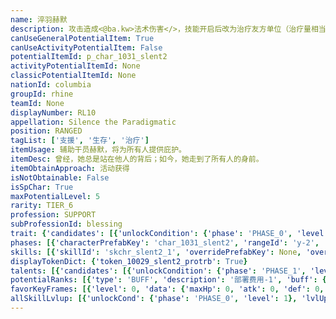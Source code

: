 ```yaml
---
name: 淬羽赫默
description: 攻击造成<@ba.kw>法术伤害</>，技能开启后改为治疗友方单位（治疗量相当于75%攻击力）
canUseGeneralPotentialItem: True
canUseActivityPotentialItem: False
potentialItemId: p_char_1031_slent2
activityPotentialItemId: None
classicPotentialItemId: None
nationId: columbia
groupId: rhine
teamId: None
displayNumber: RL10
appellation: Silence the Paradigmatic
position: RANGED
tagList: ['支援', '生存', '治疗']
itemUsage: 辅助干员赫默，将为所有人提供庇护。
itemDesc: 曾经，她总是站在他人的背后；如今，她走到了所有人的身前。
itemObtainApproach: 活动获得
isNotObtainable: False
isSpChar: True
maxPotentialLevel: 5
rarity: TIER_6
profession: SUPPORT
subProfessionId: blessing
trait: {'candidates': [{'unlockCondition': {'phase': 'PHASE_0', 'level': 1}, 'requiredPotentialRank': 0, 'blackboard': [{'key': 'heal_scale', 'value': 0.75, 'valueStr': None}], 'overrideDescripton': '攻击造成<@ba.kw>法术伤害</>，技能开启后改为治疗友方单位（治疗量相当于<@ba.kw>{heal_scale:0%}</>攻击力）', 'prefabKey': None, 'rangeId': None}]}
phases: [{'characterPrefabKey': 'char_1031_slent2', 'rangeId': 'y-2', 'maxLevel': 50, 'attributesKeyFrames': [{'level': 1, 'data': {'maxHp': 737, 'atk': 185, 'def': 73, 'magicResistance': 15.0, 'cost': 13, 'blockCnt': 1, 'moveSpeed': 1.0, 'attackSpeed': 100.0, 'baseAttackTime': 1.6, 'respawnTime': 80, 'hpRecoveryPerSec': 0.0, 'spRecoveryPerSec': 1.0, 'maxDeployCount': 1, 'maxDeckStackCnt': 0, 'tauntLevel': 0, 'massLevel': 0, 'baseForceLevel': 0, 'stunImmune': False, 'silenceImmune': False, 'sleepImmune': False, 'frozenImmune': False, 'levitateImmune': False}}, {'level': 50, 'data': {'maxHp': 1054, 'atk': 290, 'def': 110, 'magicResistance': 15.0, 'cost': 13, 'blockCnt': 1, 'moveSpeed': 1.0, 'attackSpeed': 100.0, 'baseAttackTime': 1.6, 'respawnTime': 80, 'hpRecoveryPerSec': 0.0, 'spRecoveryPerSec': 1.0, 'maxDeployCount': 1, 'maxDeckStackCnt': 0, 'tauntLevel': 0, 'massLevel': 0, 'baseForceLevel': 0, 'stunImmune': False, 'silenceImmune': False, 'sleepImmune': False, 'frozenImmune': False, 'levitateImmune': False}}], 'evolveCost': None}, {'characterPrefabKey': 'char_1031_slent2', 'rangeId': 'y-6', 'maxLevel': 80, 'attributesKeyFrames': [{'level': 1, 'data': {'maxHp': 1054, 'atk': 290, 'def': 110, 'magicResistance': 20.0, 'cost': 15, 'blockCnt': 1, 'moveSpeed': 1.0, 'attackSpeed': 100.0, 'baseAttackTime': 1.6, 'respawnTime': 80, 'hpRecoveryPerSec': 0.0, 'spRecoveryPerSec': 1.0, 'maxDeployCount': 1, 'maxDeckStackCnt': 0, 'tauntLevel': 0, 'massLevel': 0, 'baseForceLevel': 0, 'stunImmune': False, 'silenceImmune': False, 'sleepImmune': False, 'frozenImmune': False, 'levitateImmune': False}}, {'level': 80, 'data': {'maxHp': 1445, 'atk': 387, 'def': 147, 'magicResistance': 20.0, 'cost': 15, 'blockCnt': 1, 'moveSpeed': 1.0, 'attackSpeed': 100.0, 'baseAttackTime': 1.6, 'respawnTime': 80, 'hpRecoveryPerSec': 0.0, 'spRecoveryPerSec': 1.0, 'maxDeployCount': 1, 'maxDeckStackCnt': 0, 'tauntLevel': 0, 'massLevel': 0, 'baseForceLevel': 0, 'stunImmune': False, 'silenceImmune': False, 'sleepImmune': False, 'frozenImmune': False, 'levitateImmune': False}}], 'evolveCost': [{'id': '3271', 'count': 5, 'type': 'MATERIAL'}, {'id': '30042', 'count': 7, 'type': 'MATERIAL'}, {'id': '30032', 'count': 4, 'type': 'MATERIAL'}]}, {'characterPrefabKey': 'char_1031_slent2', 'rangeId': 'y-6', 'maxLevel': 90, 'attributesKeyFrames': [{'level': 1, 'data': {'maxHp': 1445, 'atk': 387, 'def': 147, 'magicResistance': 25.0, 'cost': 15, 'blockCnt': 1, 'moveSpeed': 1.0, 'attackSpeed': 100.0, 'baseAttackTime': 1.6, 'respawnTime': 80, 'hpRecoveryPerSec': 0.0, 'spRecoveryPerSec': 1.0, 'maxDeployCount': 1, 'maxDeckStackCnt': 0, 'tauntLevel': 0, 'massLevel': 0, 'baseForceLevel': 0, 'stunImmune': False, 'silenceImmune': False, 'sleepImmune': False, 'frozenImmune': False, 'levitateImmune': False}}, {'level': 90, 'data': {'maxHp': 1927, 'atk': 467, 'def': 184, 'magicResistance': 25.0, 'cost': 15, 'blockCnt': 1, 'moveSpeed': 1.0, 'attackSpeed': 100.0, 'baseAttackTime': 1.6, 'respawnTime': 80, 'hpRecoveryPerSec': 0.0, 'spRecoveryPerSec': 1.0, 'maxDeployCount': 1, 'maxDeckStackCnt': 0, 'tauntLevel': 0, 'massLevel': 0, 'baseForceLevel': 0, 'stunImmune': False, 'silenceImmune': False, 'sleepImmune': False, 'frozenImmune': False, 'levitateImmune': False}}], 'evolveCost': [{'id': '3273', 'count': 4, 'type': 'MATERIAL'}, {'id': '30145', 'count': 3, 'type': 'MATERIAL'}, {'id': '30104', 'count': 6, 'type': 'MATERIAL'}]}]
skills: [{'skillId': 'skchr_slent2_1', 'overridePrefabKey': None, 'overrideTokenKey': None, 'levelUpCostCond': [{'unlockCond': {'phase': 'PHASE_2', 'level': 1}, 'lvlUpTime': 28800, 'levelUpCost': [{'id': '3303', 'count': 8, 'type': 'MATERIAL'}, {'id': '30064', 'count': 3, 'type': 'MATERIAL'}, {'id': '31033', 'count': 5, 'type': 'MATERIAL'}]}, {'unlockCond': {'phase': 'PHASE_2', 'level': 1}, 'lvlUpTime': 57600, 'levelUpCost': [{'id': '3303', 'count': 12, 'type': 'MATERIAL'}, {'id': '31014', 'count': 4, 'type': 'MATERIAL'}, {'id': '30104', 'count': 8, 'type': 'MATERIAL'}]}, {'unlockCond': {'phase': 'PHASE_2', 'level': 1}, 'lvlUpTime': 86400, 'levelUpCost': [{'id': '3303', 'count': 15, 'type': 'MATERIAL'}, {'id': '30155', 'count': 6, 'type': 'MATERIAL'}, {'id': '30094', 'count': 4, 'type': 'MATERIAL'}]}], 'unlockCond': {'phase': 'PHASE_0', 'level': 1}}, {'skillId': 'skchr_slent2_2', 'overridePrefabKey': None, 'overrideTokenKey': 'token_10029_slent2_protrb', 'levelUpCostCond': [{'unlockCond': {'phase': 'PHASE_2', 'level': 1}, 'lvlUpTime': 28800, 'levelUpCost': [{'id': '3303', 'count': 8, 'type': 'MATERIAL'}, {'id': '30094', 'count': 4, 'type': 'MATERIAL'}, {'id': '31043', 'count': 5, 'type': 'MATERIAL'}]}, {'unlockCond': {'phase': 'PHASE_2', 'level': 1}, 'lvlUpTime': 57600, 'levelUpCost': [{'id': '3303', 'count': 12, 'type': 'MATERIAL'}, {'id': '30054', 'count': 4, 'type': 'MATERIAL'}, {'id': '31024', 'count': 8, 'type': 'MATERIAL'}]}, {'unlockCond': {'phase': 'PHASE_2', 'level': 1}, 'lvlUpTime': 86400, 'levelUpCost': [{'id': '3303', 'count': 15, 'type': 'MATERIAL'}, {'id': '30115', 'count': 6, 'type': 'MATERIAL'}, {'id': '31054', 'count': 6, 'type': 'MATERIAL'}]}], 'unlockCond': {'phase': 'PHASE_1', 'level': 1}}, {'skillId': 'skchr_slent2_3', 'overridePrefabKey': None, 'overrideTokenKey': None, 'levelUpCostCond': [{'unlockCond': {'phase': 'PHASE_2', 'level': 1}, 'lvlUpTime': 28800, 'levelUpCost': [{'id': '3303', 'count': 8, 'type': 'MATERIAL'}, {'id': '31044', 'count': 4, 'type': 'MATERIAL'}, {'id': '30053', 'count': 7, 'type': 'MATERIAL'}]}, {'unlockCond': {'phase': 'PHASE_2', 'level': 1}, 'lvlUpTime': 57600, 'levelUpCost': [{'id': '3303', 'count': 12, 'type': 'MATERIAL'}, {'id': '31034', 'count': 4, 'type': 'MATERIAL'}, {'id': '30064', 'count': 6, 'type': 'MATERIAL'}]}, {'unlockCond': {'phase': 'PHASE_2', 'level': 1}, 'lvlUpTime': 86400, 'levelUpCost': [{'id': '3303', 'count': 15, 'type': 'MATERIAL'}, {'id': '30135', 'count': 6, 'type': 'MATERIAL'}, {'id': '31014', 'count': 6, 'type': 'MATERIAL'}]}], 'unlockCond': {'phase': 'PHASE_2', 'level': 1}}]
displayTokenDict: {'token_10029_slent2_protrb': True}
talents: [{'candidates': [{'unlockCondition': {'phase': 'PHASE_1', 'level': 1}, 'requiredPotentialRank': 0, 'prefabKey': '1', 'name': '无声砥柱', 'description': '使攻击范围内的友军获得8%的<$ba.protect>庇护</>，友军的生命越低该效果越强（低于30%生命时获得最大15%的<$ba.protect>庇护</>）', 'rangeId': None, 'blackboard': [{'key': 'damage_resistance_base', 'value': 0.08, 'valueStr': None}, {'key': 'resistance_scale', 'value': 0.0125, 'valueStr': None}, {'key': 'hp_ratio', 'value': 0.01, 'valueStr': None}, {'key': 'min_hp_ratio', 'value': 0.3, 'valueStr': None}], 'tokenKey': None}, {'unlockCondition': {'phase': 'PHASE_2', 'level': 1}, 'requiredPotentialRank': 0, 'prefabKey': '1', 'name': '无声砥柱', 'description': '使攻击范围内的友军获得10%的<$ba.protect>庇护</>，友军的生命越低该效果越强（低于30%生命时获得最大24%的<$ba.protect>庇护</>）', 'rangeId': None, 'blackboard': [{'key': 'damage_resistance_base', 'value': 0.1, 'valueStr': None}, {'key': 'resistance_scale', 'value': 0.02, 'valueStr': None}, {'key': 'hp_ratio', 'value': 0.01, 'valueStr': None}, {'key': 'min_hp_ratio', 'value': 0.3, 'valueStr': None}], 'tokenKey': None}]}, {'candidates': [{'unlockCondition': {'phase': 'PHASE_2', 'level': 1}, 'requiredPotentialRank': 0, 'prefabKey': '2', 'name': '丰润羽翼', 'description': '攻击范围内生命低于50%的友军每秒恢复相当于淬羽赫默攻击力5%的生命，【莱茵生命】干员的恢复效果翻倍', 'rangeId': None, 'blackboard': [{'key': 'hp_ratio', 'value': 0.5, 'valueStr': None}, {'key': 'atk_to_hp_recovery_ratio', 'value': 0.05, 'valueStr': None}], 'tokenKey': None}, {'unlockCondition': {'phase': 'PHASE_2', 'level': 1}, 'requiredPotentialRank': 4, 'prefabKey': '2', 'name': '丰润羽翼', 'description': '攻击范围内生命低于50%的友军每秒恢复相当于淬羽赫默攻击力6%<@ba.talpu>（+1%）</>的生命，【莱茵生命】干员的恢复效果翻倍', 'rangeId': None, 'blackboard': [{'key': 'hp_ratio', 'value': 0.5, 'valueStr': None}, {'key': 'atk_to_hp_recovery_ratio', 'value': 0.06, 'valueStr': None}], 'tokenKey': None}]}]
potentialRanks: [{'type': 'BUFF', 'description': '部署费用-1', 'buff': {'attributes': {'abnormalFlags': None, 'abnormalImmunes': None, 'abnormalAntis': None, 'abnormalCombos': None, 'abnormalComboImmunes': None, 'attributeModifiers': [{'attributeType': 'COST', 'formulaItem': 'ADDITION', 'value': -1.0, 'loadFromBlackboard': False, 'fetchBaseValueFromSourceEntity': False}]}}, 'equivalentCost': None}, {'type': 'BUFF', 'description': '再部署时间-10秒', 'buff': {'attributes': {'abnormalFlags': None, 'abnormalImmunes': None, 'abnormalAntis': None, 'abnormalCombos': None, 'abnormalComboImmunes': None, 'attributeModifiers': [{'attributeType': 'RESPAWN_TIME', 'formulaItem': 'ADDITION', 'value': -10.0, 'loadFromBlackboard': False, 'fetchBaseValueFromSourceEntity': False}]}}, 'equivalentCost': None}, {'type': 'BUFF', 'description': '部署费用-1', 'buff': {'attributes': {'abnormalFlags': None, 'abnormalImmunes': None, 'abnormalAntis': None, 'abnormalCombos': None, 'abnormalComboImmunes': None, 'attributeModifiers': [{'attributeType': 'COST', 'formulaItem': 'ADDITION', 'value': -1.0, 'loadFromBlackboard': False, 'fetchBaseValueFromSourceEntity': False}]}}, 'equivalentCost': None}, {'type': 'CUSTOM', 'description': '第二天赋效果增强', 'buff': None, 'equivalentCost': None}, {'type': 'BUFF', 'description': '部署费用-1', 'buff': {'attributes': {'abnormalFlags': None, 'abnormalImmunes': None, 'abnormalAntis': None, 'abnormalCombos': None, 'abnormalComboImmunes': None, 'attributeModifiers': [{'attributeType': 'COST', 'formulaItem': 'ADDITION', 'value': -1.0, 'loadFromBlackboard': False, 'fetchBaseValueFromSourceEntity': False}]}}, 'equivalentCost': None}]
favorKeyFrames: [{'level': 0, 'data': {'maxHp': 0, 'atk': 0, 'def': 0, 'magicResistance': 0.0, 'cost': 0, 'blockCnt': 0, 'moveSpeed': 0.0, 'attackSpeed': 0.0, 'baseAttackTime': 0.0, 'respawnTime': 0, 'hpRecoveryPerSec': 0.0, 'spRecoveryPerSec': 0.0, 'maxDeployCount': 0, 'maxDeckStackCnt': 0, 'tauntLevel': 0, 'massLevel': 0, 'baseForceLevel': 0, 'stunImmune': False, 'silenceImmune': False, 'sleepImmune': False, 'frozenImmune': False, 'levitateImmune': False}}, {'level': 50, 'data': {'maxHp': 350, 'atk': 55, 'def': 0, 'magicResistance': 0.0, 'cost': 0, 'blockCnt': 0, 'moveSpeed': 0.0, 'attackSpeed': 0.0, 'baseAttackTime': 0.0, 'respawnTime': 0, 'hpRecoveryPerSec': 0.0, 'spRecoveryPerSec': 0.0, 'maxDeployCount': 0, 'maxDeckStackCnt': 0, 'tauntLevel': 0, 'massLevel': 0, 'baseForceLevel': 0, 'stunImmune': False, 'silenceImmune': False, 'sleepImmune': False, 'frozenImmune': False, 'levitateImmune': False}}]
allSkillLvlup: [{'unlockCond': {'phase': 'PHASE_0', 'level': 1}, 'lvlUpCost': [{'id': '3301', 'count': 5, 'type': 'MATERIAL'}]}, {'unlockCond': {'phase': 'PHASE_0', 'level': 1}, 'lvlUpCost': [{'id': '3301', 'count': 5, 'type': 'MATERIAL'}, {'id': '30051', 'count': 6, 'type': 'MATERIAL'}, {'id': '30011', 'count': 4, 'type': 'MATERIAL'}]}, {'unlockCond': {'phase': 'PHASE_0', 'level': 1}, 'lvlUpCost': [{'id': '3302', 'count': 8, 'type': 'MATERIAL'}, {'id': '30062', 'count': 3, 'type': 'MATERIAL'}]}, {'unlockCond': {'phase': 'PHASE_1', 'level': 1}, 'lvlUpCost': [{'id': '3302', 'count': 8, 'type': 'MATERIAL'}, {'id': '30012', 'count': 5, 'type': 'MATERIAL'}, {'id': '30062', 'count': 3, 'type': 'MATERIAL'}]}, {'unlockCond': {'phase': 'PHASE_1', 'level': 1}, 'lvlUpCost': [{'id': '3302', 'count': 8, 'type': 'MATERIAL'}, {'id': '30073', 'count': 7, 'type': 'MATERIAL'}]}, {'unlockCond': {'phase': 'PHASE_1', 'level': 1}, 'lvlUpCost': [{'id': '3303', 'count': 8, 'type': 'MATERIAL'}, {'id': '30033', 'count': 6, 'type': 'MATERIAL'}, {'id': '31043', 'count': 3, 'type': 'MATERIAL'}]}]
---
```


